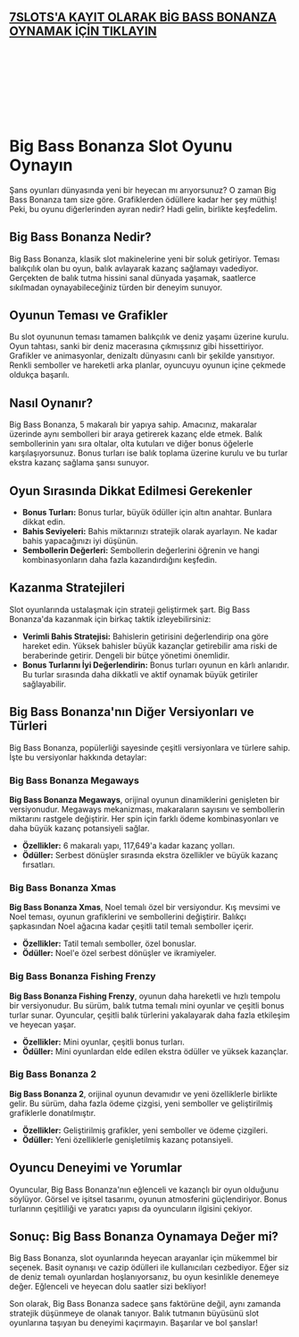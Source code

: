 ## [**7SLOTS'A KAYIT OLARAK BİG BASS BONANZA OYNAMAK İÇİN TIKLAYIN**](https://go.click.ly/IeUXC)
<br>
<br>
<br>
<br>
<br>
<br>
<br>

# Big Bass Bonanza Slot Oyunu Oynayın

Şans oyunları dünyasında yeni bir heyecan mı arıyorsunuz? O zaman Big Bass Bonanza tam size göre. Grafiklerden ödüllere kadar her şey müthiş! Peki, bu oyunu diğerlerinden ayıran nedir? Hadi gelin, birlikte keşfedelim.

## Big Bass Bonanza Nedir?

Big Bass Bonanza, klasik slot makinelerine yeni bir soluk getiriyor. Teması balıkçılık olan bu oyun, balık avlayarak kazanç sağlamayı vadediyor. Gerçekten de balık tutma hissini sanal dünyada yaşamak, saatlerce sıkılmadan oynayabileceğiniz türden bir deneyim sunuyor.

## Oyunun Teması ve Grafikler

Bu slot oyununun teması tamamen balıkçılık ve deniz yaşamı üzerine kurulu. Oyun tahtası, sanki bir deniz macerasına çıkmışsınız gibi hissettiriyor. Grafikler ve animasyonlar, denizaltı dünyasını canlı bir şekilde yansıtıyor. Renkli semboller ve hareketli arka planlar, oyuncuyu oyunun içine çekmede oldukça başarılı.

## Nasıl Oynanır?

Big Bass Bonanza, 5 makaralı bir yapıya sahip. Amacınız, makaralar üzerinde aynı sembolleri bir araya getirerek kazanç elde etmek. Balık sembollerinin yanı sıra oltalar, olta kutuları ve diğer bonus öğelerle karşılaşıyorsunuz. Bonus turları ise balık toplama üzerine kurulu ve bu turlar ekstra kazanç sağlama şansı sunuyor.

## Oyun Sırasında Dikkat Edilmesi Gerekenler

* **Bonus Turları:** Bonus turlar, büyük ödüller için altın anahtar. Bunlara dikkat edin.
* **Bahis Seviyeleri:** Bahis miktarınızı stratejik olarak ayarlayın. Ne kadar bahis yapacağınızı iyi düşünün.
* **Sembollerin Değerleri:** Sembollerin değerlerini öğrenin ve hangi kombinasyonların daha fazla kazandırdığını keşfedin.

## Kazanma Stratejileri

Slot oyunlarında ustalaşmak için strateji geliştirmek şart. Big Bass Bonanza'da kazanmak için birkaç taktik izleyebilirsiniz:

* **Verimli Bahis Stratejisi:** Bahislerin getirisini değerlendirip ona göre hareket edin. Yüksek bahisler büyük kazançlar getirebilir ama riski de beraberinde getirir. Dengeli bir bütçe yönetimi önemlidir.
* **Bonus Turlarını İyi Değerlendirin:** Bonus turları oyunun en kârlı anlarıdır. Bu turlar sırasında daha dikkatli ve aktif oynamak büyük getiriler sağlayabilir.

## Big Bass Bonanza'nın Diğer Versiyonları ve Türleri

Big Bass Bonanza, popülerliği sayesinde çeşitli versiyonlara ve türlere sahip. İşte bu versiyonlar hakkında detaylar:

### Big Bass Bonanza Megaways

**Big Bass Bonanza Megaways**, orijinal oyunun dinamiklerini genişleten bir versiyonudur. Megaways mekanizması, makaraların sayısını ve sembollerin miktarını rastgele değiştirir. Her spin için farklı ödeme kombinasyonları ve daha büyük kazanç potansiyeli sağlar.

* **Özellikler:** 6 makaralı yapı, 117,649'a kadar kazanç yolları.
* **Ödüller:** Serbest dönüşler sırasında ekstra özellikler ve büyük kazanç fırsatları.

### Big Bass Bonanza Xmas

**Big Bass Bonanza Xmas**, Noel temalı özel bir versiyondur. Kış mevsimi ve Noel teması, oyunun grafiklerini ve sembollerini değiştirir. Balıkçı şapkasından Noel ağacına kadar çeşitli tatil temalı semboller içerir.

* **Özellikler:** Tatil temalı semboller, özel bonuslar.
* **Ödüller:** Noel'e özel serbest dönüşler ve ikramiyeler.

### Big Bass Bonanza Fishing Frenzy

**Big Bass Bonanza Fishing Frenzy**, oyunun daha hareketli ve hızlı tempolu bir versiyonudur. Bu sürüm, balık tutma temalı mini oyunlar ve çeşitli bonus turlar sunar. Oyuncular, çeşitli balık türlerini yakalayarak daha fazla etkileşim ve heyecan yaşar.

* **Özellikler:** Mini oyunlar, çeşitli bonus turları.
* **Ödüller:** Mini oyunlardan elde edilen ekstra ödüller ve yüksek kazançlar.

### Big Bass Bonanza 2

**Big Bass Bonanza 2**, orijinal oyunun devamıdır ve yeni özelliklerle birlikte gelir. Bu sürüm, daha fazla ödeme çizgisi, yeni semboller ve geliştirilmiş grafiklerle donatılmıştır.

* **Özellikler:** Geliştirilmiş grafikler, yeni semboller ve ödeme çizgileri.
* **Ödüller:** Yeni özelliklerle genişletilmiş kazanç potansiyeli.

## Oyuncu Deneyimi ve Yorumlar

Oyuncular, Big Bass Bonanza'nın eğlenceli ve kazançlı bir oyun olduğunu söylüyor. Görsel ve işitsel tasarımı, oyunun atmosferini güçlendiriyor. Bonus turlarının çeşitliliği ve yaratıcı yapısı da oyuncuların ilgisini çekiyor.

## Sonuç: Big Bass Bonanza Oynamaya Değer mi?

Big Bass Bonanza, slot oyunlarında heyecan arayanlar için mükemmel bir seçenek. Basit oynanışı ve cazip ödülleri ile kullanıcıları cezbediyor. Eğer siz de deniz temalı oyunlardan hoşlanıyorsanız, bu oyun kesinlikle denemeye değer. Eğlenceli ve heyecan dolu saatler sizi bekliyor!

Son olarak, Big Bass Bonanza sadece şans faktörüne değil, aynı zamanda stratejik düşünmeye de olanak tanıyor. Balık tutmanın büyüsünü slot oyunlarına taşıyan bu deneyimi kaçırmayın. Başarılar ve bol şanslar!
